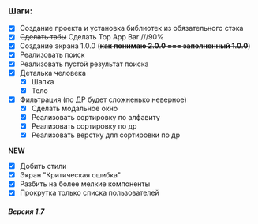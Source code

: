 ### Шаги:

- [x] Создание проекта и установка библиотек из обязательного стэка
- [X] ~~Сделать табы~~ Сделать Top App Bar ///90%
- [X] Создание экрана 1.0.0 (~~**как понимаю 2.0.0 === заполненный 1.0.0**~~)
- [X] Реализовать поиск
- [X] Реализовать пустой результат поиска
- [X] Деталька человека
  - [X] Шапка 
  - [X] Тело 
- [X] Фильтрация (по ДР будет сложненько неверное)
  - [X] Сделать модальное окно
  - [X] Реализовать сортировку по алфавиту
  - [X] Реализовать сортировку по др
  - [X] Реализовать верстку для сортировки по др

**NEW**

- [X] Добить стили
- [X] Экран "Критическая ошибка"
- [X] Разбить на более мелкие компоненты
- [X] Прокрутка только списка пользователей

##### Версия 1.7